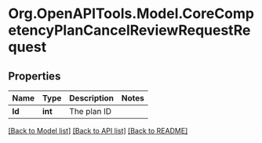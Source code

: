 # Org.OpenAPITools.Model.CoreCompetencyPlanCancelReviewRequestRequest

## Properties

Name | Type | Description | Notes
------------ | ------------- | ------------- | -------------
**Id** | **int** | The plan ID | 

[[Back to Model list]](../README.md#documentation-for-models) [[Back to API list]](../README.md#documentation-for-api-endpoints) [[Back to README]](../README.md)

